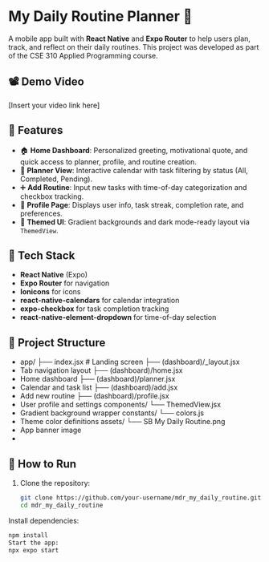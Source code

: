 # My Daily Routine Planner 📅

A mobile app built with **React Native** and **Expo Router** to help users plan, track, and reflect on their daily routines. This project was developed as part of the CSE 310 Applied Programming course.

## 📽️ Demo Video
[Insert your video link here]

## 📱 Features

- 🏠 **Home Dashboard**: Personalized greeting, motivational quote, and quick access to planner, profile, and routine creation.
- 📅 **Planner View**: Interactive calendar with task filtering by status (All, Completed, Pending).
- ➕ **Add Routine**: Input new tasks with time-of-day categorization and checkbox tracking.
- 👤 **Profile Page**: Displays user info, task streak, completion rate, and preferences.
- 🎨 **Themed UI**: Gradient backgrounds and dark mode-ready layout via `ThemedView`.

## 🧱 Tech Stack

- **React Native** (Expo)
- **Expo Router** for navigation
- **Ionicons** for icons
- **react-native-calendars** for calendar integration
- **expo-checkbox** for task completion tracking
- **react-native-element-dropdown** for time-of-day selection

## 📂 Project Structure
- app/ ├── index.jsx # Landing screen ├── (dashboard)/_layout.jsx
- Tab navigation layout ├── (dashboard)/home.jsx
- Home dashboard ├── (dashboard)/planner.jsx
- Calendar and task list ├── (dashboard)/add.jsx
- Add new routine ├── (dashboard)/profile.jsx
- User profile and settings components/ └── ThemedView.jsx
- Gradient background wrapper constants/ └── colors.js
- Theme color definitions assets/ └── SB My Daily Routine.png
- App banner image
- 
## 🧪 How to Run

1. Clone the repository:
   ```bash
   git clone https://github.com/your-username/mdr_my_daily_routine.git
   cd mdr_my_daily_routine
Install dependencies:

   ```bash
npm install
Start the app:
npx expo start



